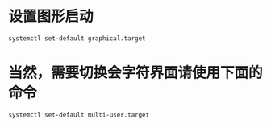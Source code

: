 
# 设置图形启动  
```
systemctl set-default graphical.target  
```



  
# 当然，需要切换会字符界面请使用下面的命令  

```
systemctl set-default multi-user.target
```
